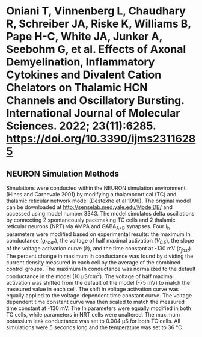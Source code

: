 # Oniani T, Vinnenberg L, Chaudhary R, Schreiber JA, Riske K, Williams B, Pape H-C, White JA, Junker A, Seebohm G, et al. Effects of Axonal Demyelination, Inflammatory Cytokines and Divalent Cation Chelators on Thalamic HCN Channels and Oscillatory Bursting. International Journal of Molecular Sciences. 2022; 23(11):6285. https://doi.org/10.3390/ijms23116285

## NEURON Simulation Methods

Simulations were conducted within the NEURON simulation environment (Hines and Carnevale 2001) by modifying a thalamocortical (TC) 
and thalamic reticular network model (Destexhe et al 1996). The original model can be downloaded at http://senselab.med.yale.edu/ModelDB/ 
and accessed using model number 3343. The model simulates delta oscillations by connecting 2 spontaneously pacemaking TC cells and 
2 thalamic reticular neurons (NRT) via AMPA and GABA<sub>A+B</sub> synapses. Four I<sub>h</sub> parameters were modified based on experimental results: 
the maximum Ih conductance (_g<sub>hbar</sub>_), the voltage of half maximal activation (_V<sub>0.5</sub>_), the slope of the voltage activation curve (_k_), 
and the time constant at -130 mV (_τ<sub>fast</sub>_). The percent change in maximum Ih conductance was found by dividing the current density 
measured in each cell by the average of the combined control groups. The maximum Ih conductance was normalized to the default conductance 
in the model (10 μS/cm<sup>2</sup>). The voltage of half maximal activation was shifted from the default of the model (-75 mV) to match the measured 
value in each cell. The shift in voltage activation curve was equally applied to the voltage-dependent time constant curve. The voltage dependent 
time constant curve was then scaled to match the measured time constant at -130 mV. The Ih parameters were equally modified in both TC cells,
while parameters in NRT cells were unaltered. The maximum potassium leak conductance was set to 0.004 μS for both TC cells. All simulations were 
5 seconds long and the temperature was set to 36 °C. 
